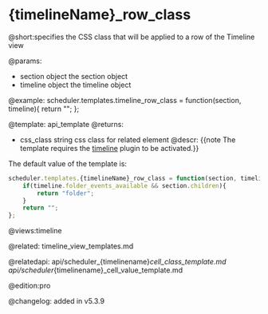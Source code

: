 {timelineName}_row_class
=============

@short:specifies the CSS class that will be applied to a row of the Timeline view
	

@params:

- section	object	the section object
- timeline  object  the timeline object


@example:
scheduler.templates.timeline_row_class = function(section, timeline){
	return "";
};

@template:	api_template
@returns:
- css_class    string     css class for related element
@descr:
{{note The template requires the [timeline](extensions_list.md#timeline) plugin to be activated.}}

The default value of the template is:

~~~js
scheduler.templates.{timelineName}_row_class = function(section, timeline){
	if(timeline.folder_events_available && section.children){
		return "folder";
	}
	return "";
};
~~~

@views:timeline


@related:
	timeline_view_templates.md

@relatedapi:
api/scheduler_{timelinename}_cell_class_template.md
api/scheduler_{timelinename}_cell_value_template.md

@edition:pro

@changelog: added in v5.3.9